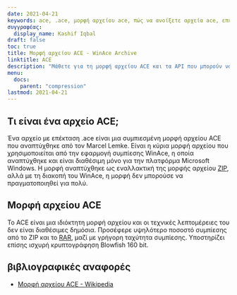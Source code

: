 ```yaml
---
date: 2021-04-21
keywords: ace, .ace, μορφή αρχείου ace, πώς να ανοίξετε αρχεία ace, επέκταση .ace, επέκταση ace
συγγραφέας:
  display_name: Kashif Iqbal
draft: false
toc: true
title: Μορφή αρχείου ACE - WinAce Archive
linktitle: ACE
description: "Μάθετε για τη μορφή αρχείου ACE και τα API που μπορούν να δημιουργήσουν και να ανοίξουν αρχεία ACE."
menu:
  docs:
    parent: "compression"
lastmod: 2021-04-21
---
```


## Τι είναι ένα αρχείο ACE;

Ένα αρχείο με επέκταση .ace είναι μια συμπιεσμένη μορφή αρχείου ACE που αναπτύχθηκε από τον Marcel Lemke. Είναι η κύρια μορφή αρχείου που χρησιμοποιείται από την εφαρμογή συμπίεσης WinAce, η οποία αναπτύχθηκε και είναι διαθέσιμη μόνο για την πλατφόρμα Microsoft Windows. Η μορφή αναπτύχθηκε ως εναλλακτική της μορφής αρχείου [ZIP](/el/compression/zip/), αλλά με τη διακοπή του WinAce, η μορφή δεν μπορούσε να πραγματοποιηθεί για πολύ.

## Μορφή αρχείου ACE

Το ACE είναι μια ιδιόκτητη μορφή αρχείου και οι τεχνικές λεπτομέρειες του δεν είναι διαθέσιμες δημόσια. Προσέφερε υψηλότερο ποσοστό συμπίεσης από το ZIP και το [RAR](/el/compression/rar/), μαζί με γρήγορη ταχύτητα συμπίεσης. Υποστηρίζει επίσης ισχυρή κρυπτογράφηση Blowfish 160 bit.

## βιβλιογραφικές αναφορές

- [Μορφή αρχείου ACE - Wikipedia](https://en.wikipedia.org/wiki/ACE_(compressed_file_format))

